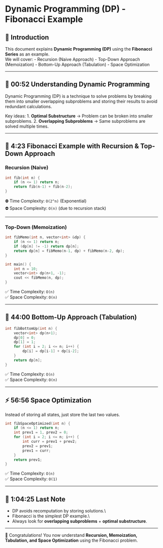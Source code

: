 # Dynamic Programming (DP) - Fibonacci Example

## 📖 Introduction

This document explains **Dynamic Programming (DP)** using the
**Fibonacci Series** as an example.\
We will cover: - Recursion (Naive Approach) - Top-Down Approach
(Memoization) - Bottom-Up Approach (Tabulation) - Space Optimization

------------------------------------------------------------------------

## 🧩 00:52 Understanding Dynamic Programming

Dynamic Programming (DP) is a technique to solve problems by breaking
them into smaller overlapping subproblems and storing their results to
avoid redundant calculations.

Key ideas: 1. **Optimal Substructure** → Problem can be broken into
smaller subproblems. 2. **Overlapping Subproblems** → Same subproblems
are solved multiple times.

------------------------------------------------------------------------

## 🔢 4:23 Fibonacci Example with Recursion & Top-Down Approach

### Recursion (Naive)

``` cpp
int fib(int n) {
    if (n <= 1) return n;
    return fib(n-1) + fib(n-2);
}
```

⛔ Time Complexity: `O(2^n)` (Exponential)\
⛔ Space Complexity: `O(n)` (due to recursion stack)

------------------------------------------------------------------------

### Top-Down (Memoization)

``` cpp
int fibMemo(int n, vector<int> &dp) {
    if (n <= 1) return n;
    if (dp[n] != -1) return dp[n];
    return dp[n] = fibMemo(n-1, dp) + fibMemo(n-2, dp);
}

int main() {
    int n = 10;
    vector<int> dp(n+1, -1);
    cout << fibMemo(n, dp);
}
```

✅ Time Complexity: `O(n)`\
✅ Space Complexity: `O(n)`

------------------------------------------------------------------------

## 🧮 44:00 Bottom-Up Approach (Tabulation)

``` cpp
int fibBottomUp(int n) {
    vector<int> dp(n+1);
    dp[0] = 0;
    dp[1] = 1;
    for (int i = 2; i <= n; i++) {
        dp[i] = dp[i-1] + dp[i-2];
    }
    return dp[n];
}
```

✅ Time Complexity: `O(n)`\
✅ Space Complexity: `O(n)`

------------------------------------------------------------------------

## ⚡ 56:56 Space Optimization

Instead of storing all states, just store the last two values.

``` cpp
int fibSpaceOptimized(int n) {
    if (n <= 1) return n;
    int prev1 = 1, prev2 = 0;
    for (int i = 2; i <= n; i++) {
        int curr = prev1 + prev2;
        prev2 = prev1;
        prev1 = curr;
    }
    return prev1;
}
```

✅ Time Complexity: `O(n)`\
✅ Space Complexity: `O(1)`

------------------------------------------------------------------------

## 📝 1:04:25 Last Note

-   DP avoids recomputation by storing solutions.\
-   Fibonacci is the simplest DP example.\
-   Always look for **overlapping subproblems** + **optimal
    substructure**.

------------------------------------------------------------------------

🚀 Congratulations! You now understand **Recursion, Memoization,
Tabulation, and Space Optimization** using the Fibonacci problem.
